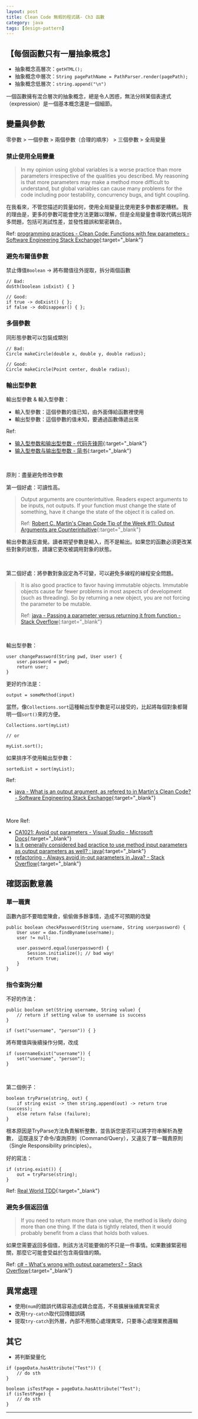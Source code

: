 ```yaml
---
layout: post
title: Clean Code 無暇的程式碼- Ch3 函數
category: java
tags: [design-pattern]
---
```


## 【每個函數只有一層抽象概念】

- 抽象概念高層次：`getHTML();`
- 抽象概念中層次：`String pagePathName = PathParser.render(pagePath);`
- 抽象概念低層次：`string.append("\n")`

一個函數擁有混合層次的抽象概念，總是令人困惑，無法分辨某個表達式（expression）是一個基本概念還是一個細節。

## 變量與參數

零參數 > 一個參數 > 兩個參數（合理的順序） > 三個參數 > 全局變量

### 禁止使用全局變量

> In my opinion using global variables is a worse practice than more parameters irrespective of the qualities you described. 
> My reasoning is that more parameters may make a method more difficult to understand, 
> but global variables can cause many problems for the code including poor testability, concurrency bugs, and tight coupling.

在我看來，不管您描述的質量如何，使用全局變量比使用更多參數都更糟糕。
我的理由是，更多的參數可能會使方法更難以理解，但是全局變量會導致代碼出現許多問題，包括可測試性差，並發性錯誤和緊密耦合。

Ref: [programming practices - Clean Code: Functions with few parameters - Software Engineering Stack Exchange](https://bit.ly/2Qu63gE){:target="_blank"}

### 避免布爾值參數

禁止傳值`Boolean` -> 將布爾值往外提取，拆分兩個函數

```
// Bad:
doSth(boolean isExist) { }

// Good:
if true -> doExist() { };
if false -> doDisappear() { };
```

### 多個參數

同形態參數可以包裝成類別

```
// Bad:
Circle makeCircle(double x, double y, double radius);

// Good:
Circle makeCircle(Point center, double radius);
```

### 輸出型參數

輸出型參數 & 輸入型參數：
- 輸入型參數：這個參數的值已知，由外面傳給函數裡使用
- 輸出型參數：這個參數的值未知，要通過函數傳遞出來

Ref:
- [输入型参数和输出型参数 - 代码先锋网](https://www.codeleading.com/article/2191827214/){:target="_blank"}
- [输入型参数与输出型参数 - 简书](https://www.jianshu.com/p/0818daa21a6f){:target="_blank"}

<br>

原則：盡量避免修改參數

第一個好處：可讀性高。

> Output arguments are counterintuitive. Readers expect arguments to be inputs, not outputs. 
> If your function must change the state of something, have it change the state of the object it is called on.
>
> Ref: [Robert C. Martin's Clean Code Tip of the Week #11: Output Arguments are Counterintuitive](http://www.informit.com/articles/article.aspx?p=1382188){:target="_blank"}

輸出參數違反直覺。讀者期望參數是輸入，而不是輸出。如果您的函數必須更改某些對象的狀態，請讓它更改被調用對象的狀態。

<br>

第二個好處：將參數對象設定為不可變，可以避免多線程的線程安全問題。

> It is also good practice to favor having immutable objects. 
> Immutable objects cause far fewer problems in most aspects of development (such as threading). 
> So by returning a new object, you are not forcing the parameter to be mutable.
>
> Ref: [java - Passing a parameter versus returning it from function - Stack Overflow](https://bit.ly/2Qt65oX){:target="_blank"}

<br>

輸出型參數：

```
user changePassword(String pwd, User user) {
    user.password = pwd;
    return user;
}
```

更好的作法是：

`output = someMethod(input)`

當然，像`Collections.sort`這種輸出型參數是可以接受的，比起將每個對象都聲明一個`sort()`來的方便。

```
Collections.sort(myList)

// or

myList.sort();
```

如果排序不使用輸出型參數：

`sortedList = sort(myList);`

Ref:
- [java - What is an output argument, as refered to in Martin's Clean Code? - Software Engineering Stack Exchange](https://bit.ly/37thiwP){:target="_blank"}

<br>

More Ref:
- [CA1021: Avoid out parameters - Visual Studio - Microsoft Docs](https://docs.microsoft.com/en-us/visualstudio/code-quality/ca1021?view=vs-2019){:target="_blank"}
- [Is it generally considered bad practice to use method input parameters as output parameters as well? : java](https://bit.ly/2sl5A8B){:target="_blank"}
- [refactoring - Always avoid in-out parameters in Java? - Stack Overflow](https://bit.ly/2Qwxvdo){:target="_blank"}

## 確認函數意義

### 單一職責

函數內部不要暗度陳倉，偷偷做多餘事情，造成不可預期的改變

```
public boolean checkPassword(String username, String userpassword) {
    User user = dao.findByname(username);
    user != null;

    user.password.equal(userpassword) {
        Session.initialize(); // bad way!
        return true;
    }
}
```

### 指令查詢分離

不好的作法：

```
public boolean set(String username, String value) {
    // return if setting value to username is success
}

if (set("username", "person")) { }
```

將布爾值與後續操作分開，改成

```
if (usernameExist("username")) {
    set("username", "person");
}
```

<br>

第二個例子：

```
boolean tryParse(string, out) {
    if string exist -> then string.append(out) -> return true (success);
    else return false (failure);
}
```

根本原因是TryParse方法負責解析整數，並告訴您是否可以將字符串解析為整數，
這既違反了命令/查詢原則（Command/Query），又違反了單一職責原則（Single Responsibility principles）。

好的寫法：

```
if (string.exist()) {
    out = tryParse(string);
}
```

Ref: [Real World TDD](http://paytonrules.com/software-development/2014/10/03/output-arguments.html){:target="_blank"}

### 避免多個返回值

> If you need to return more than one value, the method is likely doing more than one thing. 
> If the data is tightly related, then it would probably benefit from a class that holds both values.

如果您需要返回多個值，則該方法可能要做的不只是一件事情。如果數據緊密相關，那麼它可能會受益於包含兩個值的類。

Ref: [c# - What's wrong with output parameters? - Stack Overflow](https://bit.ly/2ZyhO9P){:target="_blank"}

## 異常處理

- 使用`Enum`的錯誤代碼容易造成耦合度高，不易擴展後續異常需求
- 改用`try-catch`取代回傳錯誤碼
- 提取`try-catch`到外層，內部不用關心處理異常，只要專心處理業務邏輯

## 其它

- 將判斷變量化

```
if (pageData.hasAttribute("Test")) {
    // do sth
}
```

```
boolean isTestPage = pageData.hasAttribute("Test");
if (isTestPage) {
    // do sth
}
```

---
